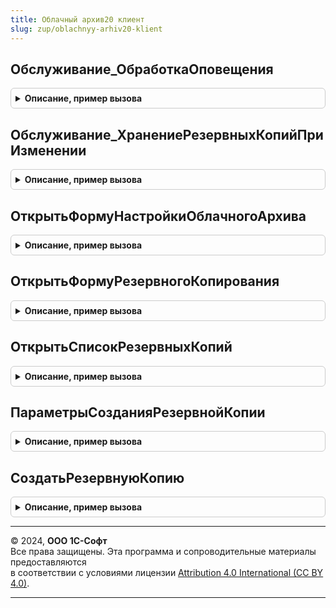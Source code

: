 ```yaml
---
title: Облачный архив20 клиент
slug: zup/oblachnyy-arhiv20-klient
---
```



## Обслуживание_ОбработкаОповещения
<details style="margin: 1em 0; padding: 0.5em; border: 1px solid #ccc; border-radius: 6px;">

<summary style="font-weight: bold; cursor: pointer;">Описание, пример вызова</summary>

```bsl

// Вызывается из обработчика ОбработкаОповещения формы Обслуживание панели администрирования БСП. Управляет отображением
// элементов управления связанных состоянием работы облачного архива.
//
// Параметры:
//  Форма - см. Обработка.ПанельАдминистрированияБСП.Форма.Обслуживание
//  ИмяСобытия - Строка
//  Параметр - Произвольный
//  Источник - Произвольный
//
Процедура Обслуживание_ОбработкаОповещения(Форма, ИмяСобытия, Параметр, Источник) Экспорт
```

Пример вызова
```bsl
ОблачныйАрхив20Клиент.Обслуживание_ОбработкаОповещения(Форма, ИмяСобытия, Параметр, Источник) 
```
</details>

## Обслуживание_ХранениеРезервныхКопийПриИзменении
<details style="margin: 1em 0; padding: 0.5em; border: 1px solid #ccc; border-radius: 6px;">

<summary style="font-weight: bold; cursor: pointer;">Описание, пример вызова</summary>

```bsl

// Управляет видимостью элементов в соответствии с выбранным вариантом хранения резервных копий.
//
// Параметры:
//  Форма - см. Обработка.ПанельАдминистрированияБСП.Форма.Обслуживание
//  ХранениеРезервныхКопий - Строка - способ хранения резервных копий:
//    • "СтандартныеПодсистемы.РезервноеКопированиеИБ" - если используется подсистема резервного копирования БСП.
//    • "ИнтернетПоддержкаПользователей.ОблачныйАрхив20" - если используется подсистема резервного копирования БИП.
//
Процедура Обслуживание_ХранениеРезервныхКопийПриИзменении(Форма, ХранениеРезервныхКопий) Экспорт
```

Пример вызова
```bsl
ОблачныйАрхив20Клиент.Обслуживание_ХранениеРезервныхКопийПриИзменении(Форма, ХранениеРезервныхКопий) 
```
</details>

## ОткрытьФормуНастройкиОблачногоАрхива
<details style="margin: 1em 0; padding: 0.5em; border: 1px solid #ccc; border-radius: 6px;">

<summary style="font-weight: bold; cursor: pointer;">Описание, пример вызова</summary>

```bsl

// Вызывается из панели администрирования БСП. Открывает форму подключения, обновления или настройки Облачного архива в
// зависимости от текущего статуса работы подсистемы.
//
Процедура ОткрытьФормуНастройкиОблачногоАрхива() Экспорт
```

Пример вызова
```bsl
ОблачныйАрхив20Клиент.ОткрытьФормуНастройкиОблачногоАрхива() 
```
</details>

## ОткрытьФормуРезервногоКопирования
<details style="margin: 1em 0; padding: 0.5em; border: 1px solid #ccc; border-radius: 6px;">

<summary style="font-weight: bold; cursor: pointer;">Описание, пример вызова</summary>

```bsl

// Вызывается из панели администрирования БСП. Открывает форму создания ручной резервной копии.
//
Процедура ОткрытьФормуРезервногоКопирования() Экспорт
```

Пример вызова
```bsl
ОблачныйАрхив20Клиент.ОткрытьФормуРезервногоКопирования() 
```
</details>

## ОткрытьСписокРезервныхКопий
<details style="margin: 1em 0; padding: 0.5em; border: 1px solid #ccc; border-radius: 6px;">

<summary style="font-weight: bold; cursor: pointer;">Описание, пример вызова</summary>

```bsl

// Вызывается из панели администрирования БСП. Открывает веб-страницу списка ранее выполненных резервных копий на
// портале облачного архива.
//
Процедура ОткрытьСписокРезервныхКопий() Экспорт
```

Пример вызова
```bsl
ОблачныйАрхив20Клиент.ОткрытьСписокРезервныхКопий() 
```
</details>

## ПараметрыСозданияРезервнойКопии
<details style="margin: 1em 0; padding: 0.5em; border: 1px solid #ccc; border-radius: 6px;">

<summary style="font-weight: bold; cursor: pointer;">Описание, пример вызова</summary>

```bsl

// Параметры создания резервной копии в Облачный архив.
//
// Возвращаемое значение:
//  Структура:
//    * Комментарий - Строка - дополнительная информация, которая будет отображаться в интерфейсе личного кабинета
//        пользователя на портале Облачного архива.
//        Значение по умолчанию: см. СтандартныеПодсистемыКлиент.ПараметрыРаботыКлиента свойство ЗаголовокПриложения.
//    * ЗапуститьПриОткрытии - Булево - Истина, если необходимо незамедлительно запустить процесс резервного
//        копирования.
//        Значение по умолчанию: Ложь.
//
Функция ПараметрыСозданияРезервнойКопии() Экспорт
```

Пример вызова
```bsl
Результат = ОблачныйАрхив20Клиент.ПараметрыСозданияРезервнойКопии() 
```
</details>

## СоздатьРезервнуюКопию
<details style="margin: 1em 0; padding: 0.5em; border: 1px solid #ccc; border-radius: 6px;">

<summary style="font-weight: bold; cursor: pointer;">Описание, пример вызова</summary>

```bsl

// Запускает процесс создания резервной копии в Облачный архив.
//
// Параметры:
//  Параметры - Неопределено - запускает процесс создания резервной копии с параметрами по умолчанию.
//    см. ОблачныйАрхив20Клиент.ПараметрыСозданияРезервнойКопии
//            - см. ОблачныйАрхив20Клиент.ПараметрыСозданияРезервнойКопии
//
Процедура СоздатьРезервнуюКопию(Параметры = Неопределено) Экспорт
```

Пример вызова
```bsl
ОблачныйАрхив20Клиент.СоздатьРезервнуюКопию(Параметры);
```
</details>

---

© 2024, **ООО 1С-Софт**  
Все права защищены. Эта программа и сопроводительные материалы предоставляются  
в соответствии с условиями лицензии [Attribution 4.0 International (CC BY 4.0)](https://creativecommons.org/licenses/by/4.0/legalcode).

---
